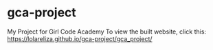 # gca-project
My Project for Girl Code Academy
To view the built website, click this: https://lolareliza.github.io/gca-project/gca_project/
